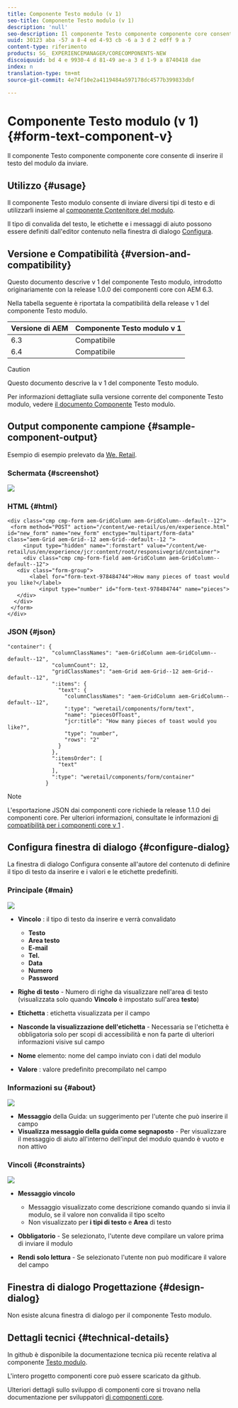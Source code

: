 ```yaml
---
title: Componente Testo modulo (v 1)
seo-title: Componente Testo modulo (v 1)
description: 'null'
seo-description: Il componente Testo componente componente core consente di inserire il testo del modulo da inviare.
uuid: 30123 aba -57 a 8-4 ed 4-93 cb -6 a 3 d 2 edff 9 a 7
content-type: riferimento
products: SG_ EXPERIENCEMANAGER/CORECOMPONENTS-NEW
discoiquuid: bd 4 e 9930-4 d 81-49 ae-a 3 d 1-9 a 8740418 dae
index: n
translation-type: tm+mt
source-git-commit: 4e74f10e2a4119484a597178dc4577b399833dbf

---
```



# Componente Testo modulo (v 1){#form-text-component-v}

Il componente Testo componente componente core consente di inserire il testo del modulo da inviare.

## Utilizzo {#usage}

Il componente Testo modulo consente di inviare diversi tipi di testo e di utilizzarli insieme al [componente Contenitore del modulo](form-container.md).

Il tipo di convalida del testo, le etichette e i messaggi di aiuto possono essere definiti dall&#39;editor contenuto nella finestra di dialogo [Configura](form-text-v1.md#main-pars_title).

## Versione e Compatibilità {#version-and-compatibility}

Questo documento descrive v 1 del componente Testo modulo, introdotto originariamente con la release 1.0.0 dei componenti core con AEM 6.3.

Nella tabella seguente è riportata la compatibilità della release v 1 del componente Testo modulo.

| Versione di AEM | Componente Testo modulo v 1 |
|--- |--- |
| 6.3 | Compatibile |
| 6.4 | Compatibile |

>[!CAUTION]
>
>Questo documento descrive la v 1 del componente Testo modulo.
>
>Per informazioni dettagliate sulla versione corrente del componente Testo modulo, vedere [il documento Componente](form-text.md) Testo modulo.

## Output componente campione {#sample-component-output}

Esempio di esempio prelevato da [We. Retail](https://helpx.adobe.com/experience-manager/6-4/sites/developing/using/we-retail.html).

### Schermata {#screenshot}

![](assets/chlimage_1-22.png)

### HTML {#html}

```
<div class="cmp cmp-form aem-GridColumn aem-GridColumn--default--12">
 <form method="POST" action="/content/we-retail/us/en/experience.html" id="new_form" name="new_form" enctype="multipart/form-data" class="aem-Grid aem-Grid--12 aem-Grid--default--12 ">
     <input type="hidden" name=":formstart" value="/content/we-retail/us/en/experience/jcr:content/root/responsivegrid/container">
     <div class="cmp cmp-form-field aem-GridColumn aem-GridColumn--default--12">
   <div class="form-group">
       <label for="form-text-978484744">How many pieces of toast would you like?</label>
          <input type="number" id="form-text-978484744" name="pieces">
   </div>
  </div>
 </form>
</div>
```

### JSON {#json}

```
"container": {
              "columnClassNames": "aem-GridColumn aem-GridColumn--default--12",
              "columnCount": 12,
              "gridClassNames": "aem-Grid aem-Grid--12 aem-Grid--default--12",
              ":items": {
                "text": {
                  "columnClassNames": "aem-GridColumn aem-GridColumn--default--12",
                  ":type": "weretail/components/form/text",
                  "name": "piecesOfToast",
                  "jcr:title": "How many pieces of toast would you like?",
                  "type": "number",
                  "rows": "2"
                }
              },
              ":itemsOrder": [
                "text"
              ],
              ":type": "weretail/components/form/container"
            }
```

>[!NOTE]
>
>L&#39;esportazione JSON dai componenti core richiede la release 1.1.0 dei componenti core. Per ulteriori informazioni, consultate le informazioni [di compatibilità per i componenti core v 1](versions.md#main-pars_title_236368006) .

## Configura finestra di dialogo {#configure-dialog}

La finestra di dialogo Configura consente all&#39;autore del contenuto di definire il tipo di testo da inserire e i valori e le etichette predefiniti.

### Principale {#main}

![](assets/chlimage_1-23.png)

* **Vincolo** : il tipo di testo da inserire e verrà convalidato

   * **Testo**
   * **Area testo**
   * **E-mail**
   * **Tel.**
   * **Data**
   * **Numero**
   * **Password**

* **Righe di testo** - Numero di righe da visualizzare nell&#39;area di testo (visualizzata solo quando **Vincolo** è impostato sull&#39;area **testo**)

* **Etichetta** : etichetta visualizzata per il campo
* **Nasconde la visualizzazione dell&#39;etichetta** - Necessaria se l&#39;etichetta è obbligatoria solo per scopi di accessibilità e non fa parte di ulteriori informazioni visive sul campo
* **Nome** elemento: nome del campo inviato con i dati del modulo
* **Valore** : valore predefinito precompilato nel campo

### Informazioni su {#about}

![](assets/chlimage_1-24.png)

* **Messaggio** della Guida: un suggerimento per l&#39;utente che può inserire il campo
* **Visualizza messaggio della guida come segnaposto** - Per visualizzare il messaggio di aiuto all&#39;interno dell&#39;input del modulo quando è vuoto e non attivo

### Vincoli {#constraints}

![](assets/chlimage_1-25.png)

* **Messaggio vincolo**

   * Messaggio visualizzato come descrizione comando quando si invia il modulo, se il valore non convalida il tipo scelto
   * Non visualizzato per **i tipi di testo** e **Area** di testo

* **Obbligatorio** - Se selezionato, l&#39;utente deve compilare un valore prima di inviare il modulo
* **Rendi solo lettura** - Se selezionato l&#39;utente non può modificare il valore del campo

## Finestra di dialogo Progettazione {#design-dialog}

Non esiste alcuna finestra di dialogo per il componente Testo modulo.

## Dettagli tecnici {#technical-details}

In github è disponibile la documentazione tecnica più recente relativa al componente [Testo modulo](https://github.com/adobe/aem-core-wcm-components/tree/master/content/src/content/jcr_root/apps/core/wcm/components/form/text/v1/text).

L&#39;intero progetto componenti core può essere scaricato da github.

Ulteriori dettagli sullo sviluppo di componenti core si trovano nella documentazione per sviluppatori [di componenti core](developing.md).
